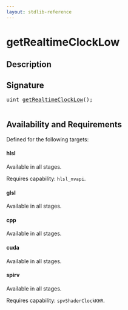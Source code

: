 ```yaml
---
layout: stdlib-reference
---
```


# getRealtimeClockLow

## Description





## Signature 

<pre>
<span class="code_keyword">uint</span> <a href="/stdlib-reference/global-decls/getRealtimeClockLow">getRealtimeClockLow</a>();

</pre>

## Availability and Requirements

Defined for the following targets:

#### hlsl
Available in all stages.

Requires capability: `hlsl_nvapi`.
#### glsl
Available in all stages.

#### cpp
Available in all stages.

#### cuda
Available in all stages.

#### spirv
Available in all stages.

Requires capability: `spvShaderClockKHR`.


